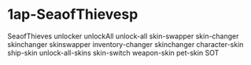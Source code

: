 # 1ap-SeaofThievesp
SeaofThieves unlocker unlockAll unlock-all skin-swapper skin-changer skinchanger skinswapper inventory-changer skinchanger character-skin ship-skin unlock-all-skins skin-switch weapon-skin pet-skin SOT
